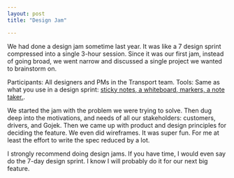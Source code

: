 ```yaml
---
layout: post
title: "Design Jam"

---
```

We had done a design jam sometime last year. It was like a 7 design sprint compressed into a single 3-hour session. Since it was our first jam, instead of going broad, we went narrow and discussed a single project we wanted to brainstorm on.

Participants: All designers and PMs in the Transport team.
Tools: Same as what you use in a design sprint: [sticky notes, a whiteboard, markers, a note taker.](https://library.gv.com/the-product-design-sprint-setting-the-stage-7223a5548b11).

We started the jam with the problem we were trying to solve. Then dug deep into the motivations, and needs of all our stakeholders: customers, drivers, and Gojek. Then we came up with product and design principles for deciding the feature. We even did wireframes. It was super fun. For me at least the effort to write the spec reduced by a lot.

I strongly recommend doing design jams. If you have time, I would even say do the 7-day design sprint. I know I will probably do it for our next big feature.
